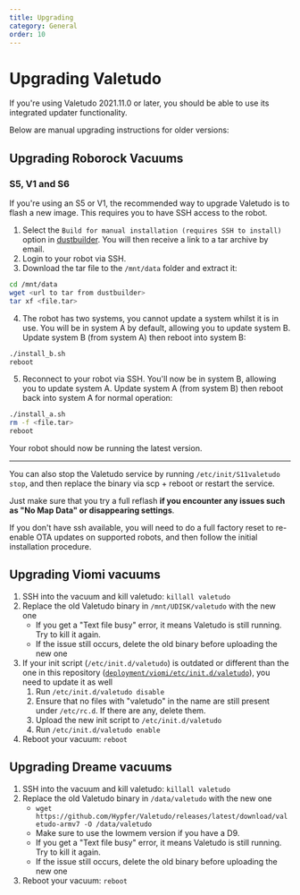 ```yaml
---
title: Upgrading
category: General
order: 10
---
```

# Upgrading Valetudo

If you're using Valetudo 2021.11.0 or later, you should be able to use its integrated updater functionality.

Below are manual upgrading instructions for older versions:

## Upgrading Roborock Vacuums

### S5, V1 and S6

If you're using an S5 or V1, the recommended way to upgrade Valetudo is to flash a new image. This requires you to have SSH access to the robot.

1. Select the `Build for manual installation (requires SSH to install)` option in [dustbuilder](https://builder.dontvacuum.me/). You will then receive a link to a tar archive by email.
2. Login to your robot via SSH.
3. Download the tar file to the `/mnt/data` folder and extract it:
```sh
cd /mnt/data
wget <url to tar from dustbuilder>
tar xf <file.tar>
```
4. The robot has two systems, you cannot update a system whilst it is in use. You will be in system A by default, allowing you to update system B. Update system B (from system A) then reboot into system B:
```sh
./install_b.sh
reboot
```
5. Reconnect to your robot via SSH. You'll now be in system B, allowing you to update system A. Update system A (from system B) then reboot back into system A for normal operation:
```sh
./install_a.sh
rm -f <file.tar>
reboot
```

Your robot should now be running the latest version.

---

You can also stop the Valetudo service by running `/etc/init/S11valetudo stop`, and then replace the binary via scp + reboot or restart the service.

Just make sure that you try a full reflash **if you encounter any issues such as "No Map Data" or disappearing settings**.

If you don't have ssh available, you will need to do a full factory reset to re-enable OTA updates on supported robots, and then follow the initial installation procedure.

## Upgrading Viomi vacuums

1. SSH into the vacuum and kill valetudo: `killall valetudo`
2. Replace the old Valetudo binary in `/mnt/UDISK/valetudo` with the new one
   - If you get a "Text file busy" error, it means Valetudo is still running. Try to kill it again.
   - If the issue still occurs, delete the old binary before uploading the new one
3. If your init script (`/etc/init.d/valetudo`) is outdated or different than the one in this repository
   ([`deployment/viomi/etc/init.d/valetudo`](https://github.com/Hypfer/Valetudo/blob/master/deployment/viomi/etc/init.d/valetudo)),
   you need to update it as well
   1. Run `/etc/init.d/valetudo disable`
   2. Ensure that no files with "valetudo" in the name are still present under `/etc/rc.d`. If there are any, delete
      them.
   2. Upload the new init script to `/etc/init.d/valetudo`
   3. Run `/etc/init.d/valetudo enable`
4. Reboot your vacuum: `reboot`

## Upgrading Dreame vacuums

1. SSH into the vacuum and kill valetudo: `killall valetudo`
2. Replace the old Valetudo binary in `/data/valetudo` with the new one
   - `wget https://github.com/Hypfer/Valetudo/releases/latest/download/valetudo-armv7 -O /data/valetudo`
   - Make sure to use the lowmem version if you have a D9.
   - If you get a "Text file busy" error, it means Valetudo is still running. Try to kill it again.
   - If the issue still occurs, delete the old binary before uploading the new one
3. Reboot your vacuum: `reboot`
